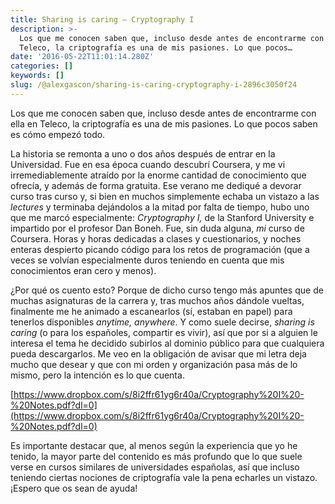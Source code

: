 ```yaml
---
title: Sharing is caring — Cryptography I
description: >-
  Los que me conocen saben que, incluso desde antes de encontrarme con ella en
  Teleco, la criptografía es una de mis pasiones. Lo que pocos…
date: '2016-05-22T11:01:14.280Z'
categories: []
keywords: []
slug: /@alexgascon/sharing-is-caring-cryptography-i-2896c3050f24
---
```


Los que me conocen saben que, incluso desde antes de encontrarme con ella en Teleco, la criptografía es una de mis pasiones. Lo que pocos saben es cómo empezó todo.

La historia se remonta a uno o dos años después de entrar en la Universidad. Fue en esa época cuando descubrí Coursera, y me vi irremediablemente atraído por la enorme cantidad de conocimiento que ofrecía, y además de forma gratuita. Ese verano me dediqué a devorar curso tras curso y, si bien en muchos simplemente echaba un vistazo a las _lectures_ y terminaba dejándolos a la mitad por falta de tiempo, hubo uno que me marcó especialmente: _Cryptography I,_ de la Stanford University e impartido por el profesor Dan Boneh. Fue, sin duda alguna, _mi_ curso de Coursera. Horas y horas dedicadas a clases y cuestionarios, y noches enteras despierto picando código para los retos de programación (que a veces se volvían especialmente duros teniendo en cuenta que mis conocimientos eran cero y menos).

¿Por qué os cuento esto? Porque de dicho curso tengo más apuntes que de muchas asignaturas de la carrera y, tras muchos años dándole vueltas, finalmente me he animado a escanearlos (sí, estaban en papel) para tenerlos disponibles _anytime, anywhere_. Y como suele decirse, _sharing is caring_ (o para los españoles, compartir es vivir), así que por si a alguien le interesa el tema he decidido subirlos al dominio público para que cualquiera pueda descargarlos. Me veo en la obligación de avisar que mi letra deja mucho que desear y que con mi orden y organización pasa más de lo mismo, pero la intención es lo que cuenta.

[https://www.dropbox.com/s/8i2ffr61yg6r40a/Cryptography%20I%20-%20Notes.pdf?dl=0](https://www.dropbox.com/s/8i2ffr61yg6r40a/Cryptography%20I%20-%20Notes.pdf?dl=0)

Es importante destacar que, al menos según la experiencia que yo he tenido, la mayor parte del contenido es más profundo que lo que suele verse en cursos similares de universidades españolas, así que incluso teniendo ciertas nociones de criptografía vale la pena echarles un vistazo. ¡Espero que os sean de ayuda!